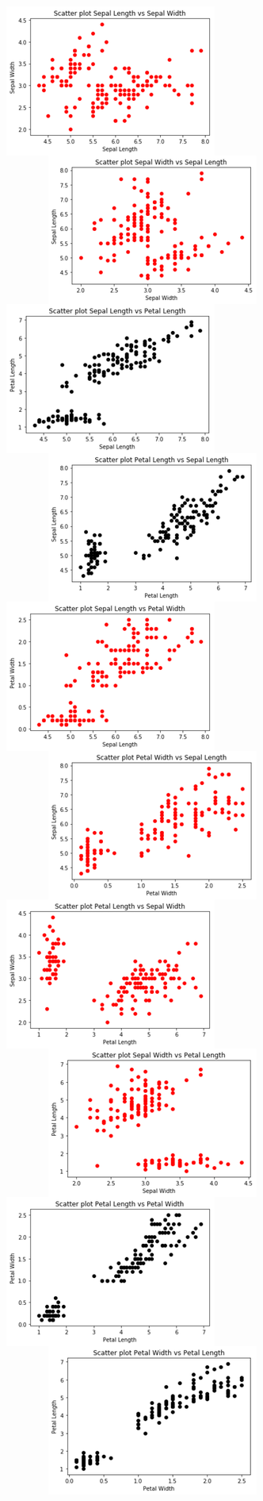 <img align="left" width="420" height="300" src="images/scatter_seplen_vs_sepwid.png">  
<img align="right" width="420" height="300" src="images/scatter_sepwid_vs_seplen.png">  
  
<img align="left" width="420" height="300" src="images/scatter_seplen_vs_petlen.png">  
<img align="right" width="420" height="300" src="images/scatter_petlen_vs_seplen.png">

<img align="left" width="420" height="300" src="images/scatter_seplen_vs_petwid.png">  
<img align="right" width="420" height="300" src="images/scatter_petwid_vs_seplen.png"> 

<img align="left" width="420" height="300" src="images/scatter_petlen_vs_sepwid.png">  
<img align="right" width="420" height="300" src="images/scatter_sepwid_vs_petlen.png"> 

<img align="left" width="420" height="300" src="images/scatter_petlen_vs_petwid.png">  
<img align="right" width="420" height="300" src="images/scatter_petwid_vs_petlen.png"> 
